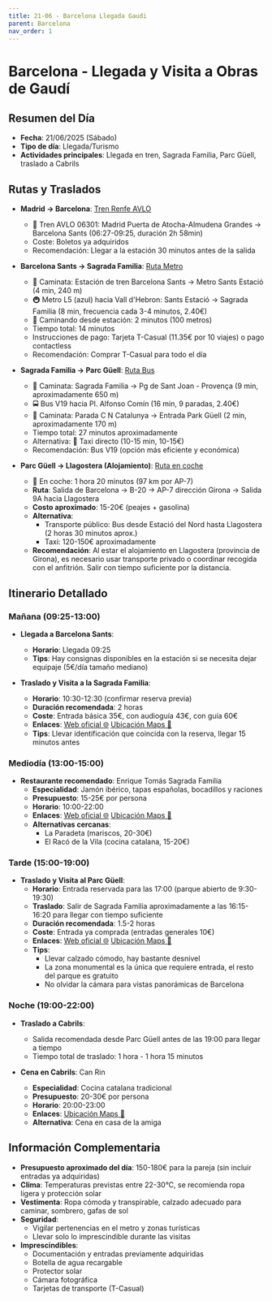 ```yaml
---
title: 21-06 - Barcelona Llegada Gaudi
parent: Barcelona
nav_order: 1
---
```


# Barcelona - Llegada y Visita a Obras de Gaudí

## Resumen del Día
* **Fecha**: 21/06/2025 (Sábado)
* **Tipo de día**: Llegada/Turismo
* **Actividades principales**: Llegada en tren, Sagrada Familia, Parc Güell, traslado a Cabrils

## Rutas y Traslados
* **Madrid → Barcelona**: [Tren Renfe AVLO](https://www.renfe.com)
  * 🚄 Tren AVLO 06301: Madrid Puerta de Atocha-Almudena Grandes → Barcelona Sants (06:27-09:25, duración 2h 58min)
  * Coste: Boletos ya adquiridos
  * Recomendación: Llegar a la estación 30 minutos antes de la salida

* **Barcelona Sants → Sagrada Familia**: [Ruta Metro](https://www.google.com/maps/dir/?api=1&origin=Barcelona+Sants&destination=Sagrada+Familia+Barcelona&travelmode=transit)
  * 🚶 Caminata: Estación de tren Barcelona Sants → Metro Sants Estació (4 min, 240 m)
  * 🚇 Metro L5 (azul) hacia Vall d'Hebron: Sants Estació → Sagrada Familia (8 min, frecuencia cada 3-4 minutos, 2.40€)
  * 🚶 Caminando desde estación: 2 minutos (100 metros)
  * Tiempo total: 14 minutos
  * Instrucciones de pago: Tarjeta T-Casual (11.35€ por 10 viajes) o pago contactless
  * Recomendación: Comprar T-Casual para todo el día

* **Sagrada Familia → Parc Güell**: [Ruta Bus](https://www.google.com/maps/dir/?api=1&origin=Sagrada+Familia+Barcelona&destination=Park+G%C3%BCell&travelmode=transit)
  * 🚶 Caminata: Sagrada Familia → Pg de Sant Joan - Provença (9 min, aproximadamente 650 m)
  * 🚍 Bus V19 hacia Pl. Alfonso Comín (16 min, 9 paradas, 2.40€)
  * 🚶 Caminata: Parada C N Catalunya → Entrada Park Güell (2 min, aproximadamente 170 m)
  * Tiempo total: 27 minutos aproximadamente
  * Alternativa: 🚕 Taxi directo (10-15 min, 10-15€)
  * Recomendación: Bus V19 (opción más eficiente y económica)

* **Parc Güell → Llagostera (Alojamiento)**: [Ruta en coche](https://www.google.com/maps/dir/?api=1&origin=Parc+Guell+Barcelona&destination=Carrer+Sant+Feliu,+28,+17240+Llagostera,+Girona&travelmode=driving)
  * 🚕 En coche: 1 hora 20 minutos (97 km por AP-7)
  * **Ruta**: Salida de Barcelona → B-20 → AP-7 dirección Girona → Salida 9A hacia Llagostera
  * **Costo aproximado**: 15-20€ (peajes + gasolina)
  * **Alternativa**: 
    * Transporte público: Bus desde Estació del Nord hasta Llagostera (2 horas 30 minutos aprox.)
    * Taxi: 120-150€ aproximadamente
  * **Recomendación**: Al estar el alojamiento en Llagostera (provincia de Girona), es necesario usar transporte privado o coordinar recogida con el anfitrión. Salir con tiempo suficiente por la distancia.

## Itinerario Detallado
### Mañana (09:25-13:00)
* **Llegada a Barcelona Sants**: 
  * **Horario**: Llegada 09:25
  * **Tips**: Hay consignas disponibles en la estación si se necesita dejar equipaje (5€/día tamaño mediano)

* **Traslado y Visita a la Sagrada Familia**:
  * **Horario**: 10:30-12:30 (confirmar reserva previa)
  * **Duración recomendada**: 2 horas
  * **Coste**: Entrada básica 35€, con audioguía 43€, con guía 60€
  * **Enlaces**: [Web oficial 🌐](https://sagradafamilia.org) [Ubicación Maps 📍](https://www.google.com/maps/dir/?api=1&destination=Sagrada+Familia+Barcelona&travelmode=walking)
  * **Tips**: Llevar identificación que coincida con la reserva, llegar 15 minutos antes

### Mediodía (13:00-15:00)
* **Restaurante recomendado**: Enrique Tomás Sagrada Familia
  * **Especialidad**: Jamón ibérico, tapas españolas, bocadillos y raciones
  * **Presupuesto**: 15-25€ por persona
  * **Horario**: 10:00-22:00
  * **Enlaces**: [Web oficial 🌐](https://enriquetomas.com) [Ubicación Maps 📍](https://www.google.com/maps/dir/?api=1&destination=Enrique+Tomas+Sagrada+Familia+Barcelona&travelmode=walking)
  * **Alternativas cercanas**: 
    * La Paradeta (mariscos, 20-30€)
    * El Racó de la Vila (cocina catalana, 15-20€)

### Tarde (15:00-19:00)
* **Traslado y Visita al Parc Güell**:
  * **Horario**: Entrada reservada para las 17:00 (parque abierto de 9:30-19:30)
  * **Traslado**: Salir de Sagrada Familia aproximadamente a las 16:15-16:20 para llegar con tiempo suficiente
  * **Duración recomendada**: 1.5-2 horas
  * **Coste**: Entrada ya comprada (entradas generales 10€)
  * **Enlaces**: [Web oficial 🌐](https://parkguell.barcelona) [Ubicación Maps 📍](https://www.google.com/maps/dir/?api=1&destination=Park+Guell+Barcelona&travelmode=walking)
  * **Tips**: 
    * Llevar calzado cómodo, hay bastante desnivel
    * La zona monumental es la única que requiere entrada, el resto del parque es gratuito
    * No olvidar la cámara para vistas panorámicas de Barcelona

### Noche (19:00-22:00)
* **Traslado a Cabrils**:
  * Salida recomendada desde Parc Güell antes de las 19:00 para llegar a tiempo
  * Tiempo total de traslado: 1 hora - 1 hora 15 minutos

* **Cena en Cabrils**: Can Rin
  * **Especialidad**: Cocina catalana tradicional
  * **Presupuesto**: 20-30€ por persona
  * **Horario**: 20:00-23:00
  * **Enlaces**: [Ubicación Maps 📍](https://www.google.com/maps/dir/?api=1&destination=Can+Rin+Cabrils+Barcelona&travelmode=walking)
  * **Alternativa**: Cena en casa de la amiga

## Información Complementaria
* **Presupuesto aproximado del día**: 150-180€ para la pareja (sin incluir entradas ya adquiridas)
* **Clima**: Temperaturas previstas entre 22-30°C, se recomienda ropa ligera y protección solar
* **Vestimenta**: Ropa cómoda y transpirable, calzado adecuado para caminar, sombrero, gafas de sol
* **Seguridad**: 
  * Vigilar pertenencias en el metro y zonas turísticas
  * Llevar solo lo imprescindible durante las visitas
* **Imprescindibles**:
  * Documentación y entradas previamente adquiridas
  * Botella de agua recargable
  * Protector solar
  * Cámara fotográfica
  * Tarjetas de transporte (T-Casual)





